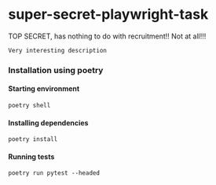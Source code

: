 # super-secret-playwright-task

TOP SECRET, has nothing to do with recruitment!! Not at all!!!

    Very interesting description

### Installation using poetry

#### Starting environment

```commandline
poetry shell
```

#### Installing dependencies

```commandline
poetry install
```

#### Running tests

```commandline
poetry run pytest --headed
```
